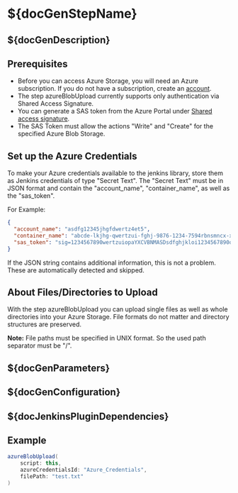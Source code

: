 # ${docGenStepName}

## ${docGenDescription}

## Prerequisites

* Before you can access Azure Storage, you will need an Azure subscription. If you do not have a subscription, create an [account](https://azure.microsoft.com/en-us/).
* The step azureBlobUpload currently supports only authentication via Shared Access Signature.
* You can generate a SAS token from the Azure Portal under [Shared access signature](https://docs.microsoft.com/en-us/rest/api/storageservices/create-service-sas).
* The SAS Token must allow the actions "Write" and "Create" for the specified Azure Blob Storage.

## Set up the Azure Credentials

To make your Azure credentials available to the jenkins library, store them as Jenkins credentials of type "Secret Text". The "Secret Text" must be in JSON format and contain the "account_name", "container_name", as well as the "sas_token".

For Example:

```JSON
{
  "account_name": "asdfg12345jhgfdwertz4et5",
  "container_name": "abcde-lkjhg-qwertzui-fghj-9876-1234-7594rbnsmncx-xyz",
  "sas_token": "sig=1234567890wertzuiopaYXCVBNMASDsdfghjkloi1234567890qwedf%1993-12-15opphehttpsqtgcshje1234-aqwe-1234-5678-t57894u875LH2%nv23"
}
```

If the JSON string contains additional information, this is not a problem. These are automatically detected and skipped.

## About Files/Directories to Upload

With the step azureBlobUpload you can upload single files as well as whole directories into your Azure Storage. File formats do not matter and directory structures are preserved.

**Note:** File paths must be specified in UNIX format. So the used path separator must be "/".

## ${docGenParameters}

## ${docGenConfiguration}

## ${docJenkinsPluginDependencies}

## Example

```groovy
azureBlobUpload(
    script: this,
    azureCredentialsId: "Azure_Credentials",
    filePath: "test.txt"
)
```
